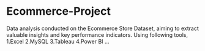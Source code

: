 # Ecommerce-Project
Data analysis conducted on the Ecommerce Store Dataset, aiming to extract valuable insights and key performance indicators.
Using following tools,
1.Excel
2.MySQL
3.Tableau
4.Power BI
...
